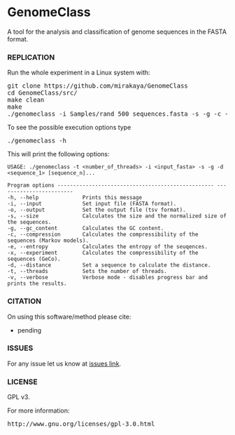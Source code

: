 # GenomeClass
A tool for the analysis and classification of genome sequences in the FASTA format.

### REPLICATION ###

Run the whole experiment in a Linux system with:
<pre>
git clone https://github.com/mirakaya/GenomeClass
cd GenomeClass/src/
make clean
make
./genomeclass -i Samples/rand_500_sequences.fasta -s -g -c -e
</pre>

To see the possible execution options type
<pre>
./genomeclass -h
</pre>

This will print the following options:

```
USAGE: ./genomeclass -t <number_of_threads> -i <input_fasta> -s -g -d <sequence_1> [sequence_n]...

Program options -------------------------------------------------- ------------------------
-h, --help              Prints this message
-i, --input             Set input file (FASTA format).
-o, --output            Set the output file (tsv format).
-s, --size              Calculates the size and the normalized size of the sequences.
-g, --gc_content        Calculates the GC content.
-c, --compression       Calculates the compressibility of the sequences (Markov models).
-e, --entropy           Calculates the entropy of the seuqences.
-x, --experiment        Calculates the compressibility of the sequences (GeCo).
-d, --distance          Set a sequence to calculate the distance.
-t, --threads           Sets the number of threads.
-v, --verbose           Verbose mode - disables progress bar and prints the results.
```

### CITATION ###

On using this software/method please cite:

* pending

### ISSUES ###

For any issue let us know at [issues link](https://github.com/mirakaya/GenomeClass/issues).

### LICENSE ###

GPL v3.

For more information:
<pre>http://www.gnu.org/licenses/gpl-3.0.html</pre>
